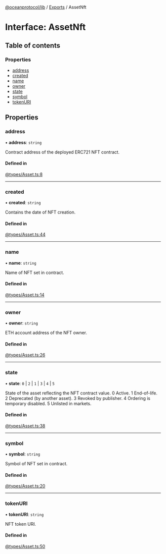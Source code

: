 [@oceanprotocol/lib](../README.md) / [Exports](../modules.md) / AssetNft

# Interface: AssetNft

## Table of contents

### Properties

- [address](AssetNft.md#address)
- [created](AssetNft.md#created)
- [name](AssetNft.md#name)
- [owner](AssetNft.md#owner)
- [state](AssetNft.md#state)
- [symbol](AssetNft.md#symbol)
- [tokenURI](AssetNft.md#tokenuri)

## Properties

### address

• **address**: `string`

Contract address of the deployed ERC721 NFT contract.

#### Defined in

[@types/Asset.ts:8](https://github.com/oceanprotocol/ocean.js/blob/4f5a8cee/src/@types/Asset.ts#L8)

___

### created

• **created**: `string`

Contains the date of NFT creation.

#### Defined in

[@types/Asset.ts:44](https://github.com/oceanprotocol/ocean.js/blob/4f5a8cee/src/@types/Asset.ts#L44)

___

### name

• **name**: `string`

Name of NFT set in contract.

#### Defined in

[@types/Asset.ts:14](https://github.com/oceanprotocol/ocean.js/blob/4f5a8cee/src/@types/Asset.ts#L14)

___

### owner

• **owner**: `string`

ETH account address of the NFT owner.

#### Defined in

[@types/Asset.ts:26](https://github.com/oceanprotocol/ocean.js/blob/4f5a8cee/src/@types/Asset.ts#L26)

___

### state

• **state**: ``0`` \| ``2`` \| ``1`` \| ``3`` \| ``4`` \| ``5``

State of the asset reflecting the NFT contract value.
0	Active.
1	End-of-life.
2	Deprecated (by another asset).
3	Revoked by publisher.
4	Ordering is temporary disabled.
5  Unlisted in markets.

#### Defined in

[@types/Asset.ts:38](https://github.com/oceanprotocol/ocean.js/blob/4f5a8cee/src/@types/Asset.ts#L38)

___

### symbol

• **symbol**: `string`

Symbol of NFT set in contract.

#### Defined in

[@types/Asset.ts:20](https://github.com/oceanprotocol/ocean.js/blob/4f5a8cee/src/@types/Asset.ts#L20)

___

### tokenURI

• **tokenURI**: `string`

NFT token URI.

#### Defined in

[@types/Asset.ts:50](https://github.com/oceanprotocol/ocean.js/blob/4f5a8cee/src/@types/Asset.ts#L50)
